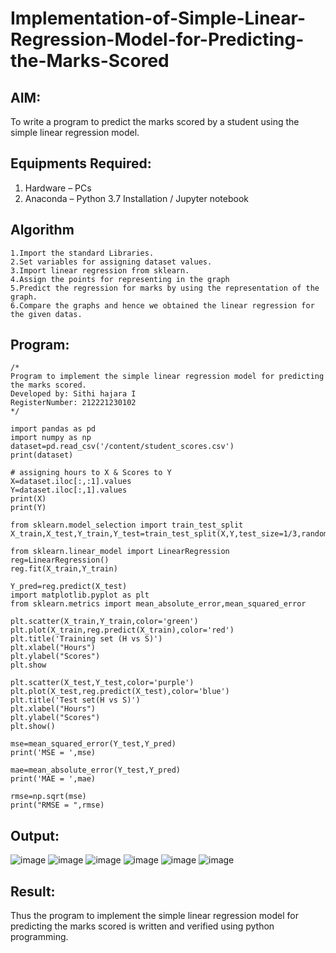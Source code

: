 # Implementation-of-Simple-Linear-Regression-Model-for-Predicting-the-Marks-Scored

## AIM:
To write a program to predict the marks scored by a student using the simple linear regression model.

## Equipments Required:
1. Hardware – PCs
2. Anaconda – Python 3.7 Installation / Jupyter notebook

## Algorithm
```
1.Import the standard Libraries.
2.Set variables for assigning dataset values.
3.Import linear regression from sklearn.
4.Assign the points for representing in the graph
5.Predict the regression for marks by using the representation of the graph.
6.Compare the graphs and hence we obtained the linear regression for the given datas.
```
## Program:
```
/*
Program to implement the simple linear regression model for predicting the marks scored.
Developed by: Sithi hajara I
RegisterNumber: 212221230102
*/
```
```
import pandas as pd
import numpy as np
dataset=pd.read_csv('/content/student_scores.csv')
print(dataset)

# assigning hours to X & Scores to Y
X=dataset.iloc[:,:1].values
Y=dataset.iloc[:,1].values
print(X)
print(Y)

from sklearn.model_selection import train_test_split
X_train,X_test,Y_train,Y_test=train_test_split(X,Y,test_size=1/3,random_state=0)

from sklearn.linear_model import LinearRegression
reg=LinearRegression()
reg.fit(X_train,Y_train)

Y_pred=reg.predict(X_test)
import matplotlib.pyplot as plt
from sklearn.metrics import mean_absolute_error,mean_squared_error

plt.scatter(X_train,Y_train,color='green')
plt.plot(X_train,reg.predict(X_train),color='red')
plt.title('Training set (H vs S)')
plt.xlabel("Hours")
plt.ylabel("Scores")
plt.show

plt.scatter(X_test,Y_test,color='purple')
plt.plot(X_test,reg.predict(X_test),color='blue')
plt.title('Test set(H vs S)')
plt.xlabel("Hours")
plt.ylabel("Scores")
plt.show()

mse=mean_squared_error(Y_test,Y_pred)
print('MSE = ',mse)

mae=mean_absolute_error(Y_test,Y_pred)
print('MAE = ',mae)

rmse=np.sqrt(mse)
print("RMSE = ",rmse)

```
## Output:
![image](https://user-images.githubusercontent.com/94219582/204129811-b4a73196-a0d8-4b40-8c07-cdccb2d64c7c.png)
![image](https://user-images.githubusercontent.com/94219582/204129826-1a0be650-9fbb-4d49-9172-7a6bbbe30cb7.png)
![image](https://user-images.githubusercontent.com/94219582/204129913-ae6dc8a8-dd55-4545-823a-2b74e09f97ac.png)
![image](https://user-images.githubusercontent.com/94219582/204129925-4cca746c-e5dc-45ab-a60d-004733bf1fb9.png)
![image](https://user-images.githubusercontent.com/94219582/204129944-cbad8794-1b58-4d13-8c64-933812239cd7.png)
![image](https://user-images.githubusercontent.com/94219582/204129955-a5f3e671-9f67-405c-9901-ff72350ec70e.png)


## Result:
Thus the program to implement the simple linear regression model for predicting the marks scored is written and verified using python programming.
